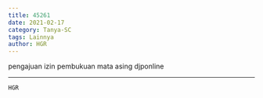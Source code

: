 ```yaml
---
title: 45261
date: 2021-02-17
category: Tanya-SC
tags: Lainnya
author: HGR
---
```


pengajuan izin pembukuan mata asing djponline

---



`HGR`

